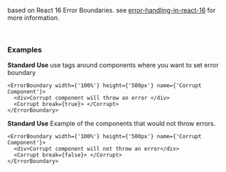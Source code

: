 based on React 16 Error Boundaries.
see [error-handling-in-react-16](https://reactjs.org/blog/2017/07/26/error-handling-in-react-16.html) for more information.

<br>

### Examples

**Standard Use**
use tags around components where you want to set error boundary

```
<ErrorBoundary width={'100%'} height={'500px'} name={'Corrupt Component'}>
  <div>Corrupt component will throw an error </div>
  <Corrupt break={true}> </Corrupt>
</ErrorBoundary>
```

**Standard Use**
Example of the components that would not throw errors.

```
<ErrorBoundary width={'100%'} height={'500px'} name={'Corrupt Component'}>
  <div>Corrupt component will not throw an error</div>
  <Corrupt break={false}> </Corrupt>
</ErrorBoundary>
```